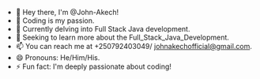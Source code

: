 - 👋 Hey there, I'm @John-Akech!
- 👀 Coding is my passion.
- 🌱 Currently delving into Full Stack Java development.
- 💞️ Seeking to learn more about the Full_Stack_Java_Development.
- 📫 You can reach me at +250792403049/ johnakechofficial@gmail.com.
- 😄 Pronouns: He/Him/His.
- ⚡ Fun fact: I'm deeply passionate about coding!

<!---
Full_Stack_Java_Development is a ✨ special ✨ repository because my `README.md` (this file) appears on my GitHub profile.
--->
